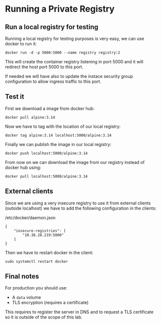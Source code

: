 # Running a Private Registry
## Run a local registry for testing
Running a local registry for testing purposes is very easy, we can use docker to run it:
```
docker run -d -p 5000:5000 --name registry registry:2
```

This will create the container registry listening in port 5000 and it will redirect the host port 5000 to this port.

If needed we will have also to update the instace security group configuration to allow ingress traffic to this port.

## Test it
First we download a image from docker hub:
```
docker pull alpine:3.14
```

Now we have to tag with the location of our local registry:
```
docker tag alpine:3.14 localhost:5000/alpine:3.14
```

Finally we can publish the image in our local registry:
```
docker push localhost:5000/alpine:3.14
```

From now on we can download the image from our registry instead of docker hub using:
```
docker pull localhost:5000/alpine:3.14
```

## External clients
Since we are using a very insecure registry to use it from external clients (outside localhost) we have to add the following configuration in the clients:

/etc/docker/daemon.json 
```
{
    "insecure-registries": [
        "10.38.28.219:5000"
    ]
}
```

Then we have to restart docker in the client:
```
sudo systemctl restart docker
```
 
## Final notes
For production you should use:
- A `data` volume
- TLS encryption (requires a certificate)

This requires to register the server in DNS and to request a TLS certificate so it is outside of the scope of this lab.
